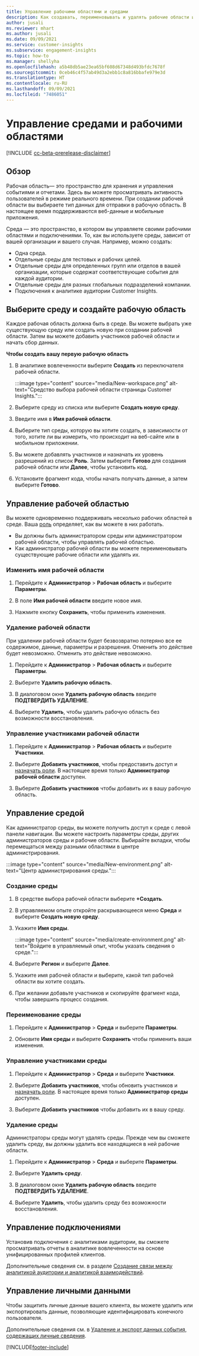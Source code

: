```yaml
---
title: Управление рабочими областями и средами
description: Как создавать, переименовывать и удалять рабочие области и среды.
author: jusali
ms.reviewer: mhart
ms.author: jusali
ms.date: 09/09/2021
ms.service: customer-insights
ms.subservice: engagement-insights
ms.topic: how-to
ms.manager: shellyha
ms.openlocfilehash: a5b48db5ae23ea65bf608d67348d493bfdc7678f
ms.sourcegitcommit: 0ceb46c4f57ab49d3a2ebb1c8a816bbafe979e3d
ms.translationtype: HT
ms.contentlocale: ru-RU
ms.lasthandoff: 09/09/2021
ms.locfileid: "7486051"
---
```

# <a name="manage-environments-and-workspaces"></a>Управление средами и рабочими областями

[!INCLUDE [cc-beta-prerelease-disclaimer](includes/cc-beta-prerelease-disclaimer.md)]

## <a name="overview"></a>Обзор

Рабочая область— это пространство для хранения и управления событиями и отчетами. Здесь вы можете просматривать активность пользователей в режиме реального времени. При создании рабочей области вы выбираете тип данных для отправки в рабочую область. В настоящее время поддерживаются веб-данные и мобильные приложения.

Среда — это пространство, в котором вы управляете своими рабочими областями и подключениями. То, как вы используете среды, зависит от вашей организации и вашего случая. Например, можно создать:

-   Одна среда.
-   Отдельные среды для тестовых и рабочих целей.
-   Отдельные среды для определенных групп или отделов в вашей организации, которые содержат соответствующие события для каждой аудитории.
-   Отдельные среды для разных глобальных подразделений компании.
-   Подключения к аналитике аудитории Customer Insights.

## <a name="choose-an-environment-and-create-a-workspace"></a>Выберите среду и создайте рабочую область 

Каждое рабочая область должна быть в среде. Вы можете выбрать уже существующую среду или создать новую при создании рабочей области. Затем вы можете добавить участников рабочей области и начать сбор данных.

**Чтобы создать вашу первую рабочую область**

1. В аналитике вовлеченности выберите **Создать** из переключателя рабочей области. 

   :::image type="content" source="media/New-workspace.png" alt-text="Средство выбора рабочей области страницы Customer Insights.":::

1. Выберите среду из списка или выберите **Создать новую среду**.

1. Введите имя в **Имя рабочей области**. 

1. Выберите тип среды, которую вы хотите создать, в зависимости от того, хотите ли вы измерить, что происходит на веб-сайте или в мобильном приложении. 

1. Вы можете добавлять участников и назначать их уровень разрешений из список **Роль**. Затем выберите **Готово** для создания рабочей области или **Далее**, чтобы установить код. 

1. Установите фрагмент кода, чтобы начать получать данные, а затем выберите **Готово**. 

## <a name="manage-a-workspace"></a>Управление рабочей областью

Вы можете одновременно поддерживать несколько рабочих областей в среде. Ваша [роль](user-roles.md) определяет, как вы можете в них работать. 

 - Вы должны быть администратором среды или администратором рабочей области, чтобы управлять рабочей областью.
 - Как администратор рабочей области вы можете переименовывать существующие рабочие области или удалять их. 

### <a name="edit-a-workspace-name"></a>Изменить имя рабочей области

1. Перейдите к **Администратор** > **Рабочая область** и выберите **Параметры**.

1. В поле **Имя рабочей области** введите новое имя.

1. Нажмите кнопку **Сохранить**, чтобы применить изменения.

### <a name="delete-a-workspace"></a>Удаление рабочей области

При удалении рабочей области будет безвозвратно потеряно все ее содержимое, данные, параметры и разрешения. Отменить это действие будет невозможно. Отменить это действие невозможно.

1. Перейдите к **Администратор** > **Рабочая область** и выберите **Параметры**.

1. Выберите **Удалить рабочую область**. 

1. В диалоговом окне **Удалить рабочую область** введите **ПОДТВЕРДИТЬ УДАЛЕНИЕ**. 

1. Выберите **Удалить**, чтобы удалить рабочую область без возможности восстановления.

### <a name="manage-workspace-members"></a>Управление участниками рабочей области

1. Перейдите к **Администратор** > **Рабочая область** и выберите **Участники**.

1. Выберите **Добавить участников**, чтобы предоставить доступ и [назначать роли](user-roles.md). В настоящее время только **Администратор рабочей области** доступен.

1. Выберите **Добавить участников** чтобы добавить их в вашу рабочую область.

## <a name="manage-an-environment"></a>Управление средой

Как администратор среды, вы можете получить доступ к среде с левой панели навигации. Вы можете настроить параметры среды, других администраторов среды и рабочие области. Выбирайте вкладки, чтобы перемещаться между разными областями в центре администрирования.

:::image type="content" source="media/New-environment.png" alt-text="Центр администрирования среды.":::

### <a name="create-an-environment"></a>Создание среды

1. В средстве выбора рабочей области выберите **+Создать**.

1. В управляемом опыте откройте раскрывающееся меню **Среда** и выберите **Создать новую среду**. 

1. Укажите **Имя среды**.

   :::image type="content" source="media/create-environment.png" alt-text="Войдите в управляемый опыт, чтобы указать сведения о среде.":::

1. Выберите **Регион** и выберите **Далее**. 

1. Укажите имя рабочей области и выберите, какой тип рабочей области вы хотите создать. 

1.  При желании добавьте участников и скопируйте фрагмент кода, чтобы завершить процесс создания.

### <a name="rename-an-environment"></a>Переименование среды

1. Перейдите к **Администратор** > **Среда** и выберите **Параметры**.

1. Обновите **Имя среды** и выберите **Сохранить** чтобы применить ваши изменения.

### <a name="manage-environment-members"></a>Управление участниками среды

1. Перейдите к **Администратор** > **Среда** и выберите **Участники**.

1. Выберите **Добавить участников**, чтобы обновить участников и [назначать роли](user-roles.md). В настоящее время только **Администратор среды** доступен.

1. Выберите **Добавить участников** чтобы добавить их в вашу среду.

### <a name="delete-an-environment"></a>Удаление среды

Администраторы среды могут удалять среды. Прежде чем вы сможете удалить среду, вы должны удалить все находящиеся в ней рабочие области.

1. Перейдите к **Администратор** > **Среда** и выберите **Параметры**.

1. Выберите **Удалить среду**. 

1. В диалоговом окне **Удалить рабочую область** введите **ПОДТВЕРДИТЬ УДАЛЕНИЕ**. 

1. Выберите **Удалить**, чтобы удалить среду без возможности восстановления.

## <a name="manage-connections"></a>Управление подключениями

Установив подключения с аналитиками аудитории, вы сможете просматривать отчеты в аналитике вовлеченности на основе унифицированных профилей клиентов. 

Дополнительные сведения см. в разделе [Создание связи между аналитикой аудитории и аналитикой взаимодействий](integrate-audience-insights-engagement-insights.md).

## <a name="manage-personal-data"></a>Управление личными данными

Чтобы защитить личные данные вашего клиента, вы можете удалить или экспортировать данные, позволяющие идентифицировать конечного пользователя.

Дополнительные сведения см. в [Удаление и экспорт данных события, содержащих личные сведения](delete-export-personal-data.md).


[!INCLUDE[footer-include](../includes/footer-banner.md)]
